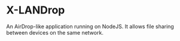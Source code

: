 # X-LANDrop
 An AirDrop-like application running on NodeJS. It allows file sharing between devices on the same network.
